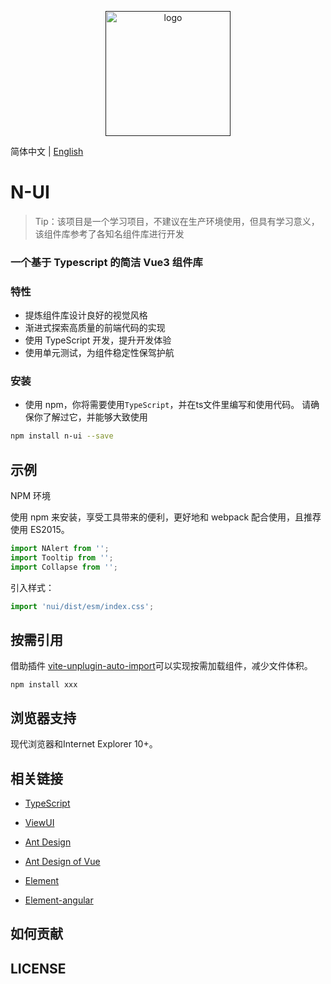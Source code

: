<p align="center">
    <a href="">
        <img width="200" src="" alt="logo">
    </a>
</p>

简体中文 | [English](./README.en-US.md)

# N-UI

> Tip：该项目是一个学习项目，不建议在生产环境使用，但具有学习意义，该组件库参考了各知名组件库进行开发

### 一个基于 Typescript 的简洁 Vue3 组件库

### 特性

- 提炼组件库设计良好的视觉风格
- 渐进式探索高质量的前端代码的实现
- 使用 TypeScript 开发，提升开发体验
- 使用单元测试，为组件稳定性保驾护航

### 安装

- 使用 npm，你将需要使用`TypeScript`，并在ts文件里编写和使用代码。 请确保你了解过它，并能够大致使用

```bash
npm install n-ui --save
```

## 示例

NPM 环境

使用 npm 来安装，享受工具带来的便利，更好地和 webpack 配合使用，且推荐使用 ES2015。

```ts
import NAlert from '';
import Tooltip from '';
import Collapse from '';
```

引入样式：

```ts
import 'nui/dist/esm/index.css';
```

## 按需引用

借助插件 [vite-unplugin-auto-import]()可以实现按需加载组件，减少文件体积。

```text
npm install xxx
```

## 浏览器支持

现代浏览器和Internet Explorer 10+。

## 相关链接

- [TypeScript](https://www.tslang.cn/)

- [ViewUI](https://www.iviewui.com/)
- [Ant Design](https://ant.design/index-cn)

- [Ant Design of Vue](https://2x.antdv.com/docs/vue/introduce-cn/)
- [Element](https://element.eleme.cn/)
- [Element-angular](https://element-angular.faas.ele.me/guide/install)

## 如何贡献

## LICENSE
